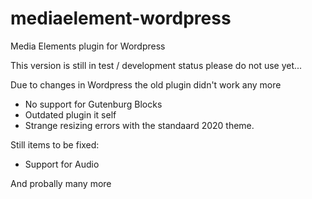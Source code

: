 # mediaelement-wordpress
Media Elements plugin for Wordpress 

This version is still in test / development status please do not use yet...

Due to changes in Wordpress the old plugin didn't work any more

* No support for Gutenburg Blocks
* Outdated plugin it self
* Strange resizing errors with the standaard 2020 theme. 

Still items to be fixed:

* Support for Audio

And probally many more